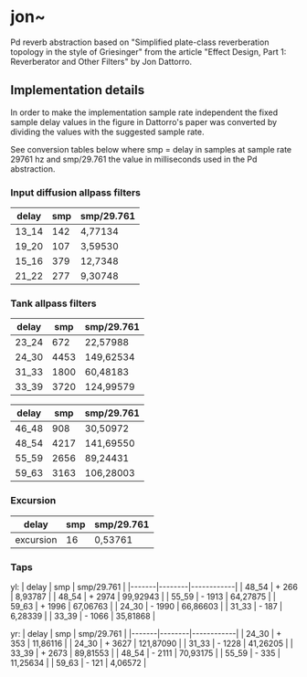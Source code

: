 # jon~
Pd reverb abstraction based on "Simplified plate-class reverberation topology in the style of Griesinger" from the article "Effect Design, Part 1: Reverberator and Other Filters" by Jon Dattorro.

## Implementation details

In order to make the implementation sample rate independent the fixed sample delay values in the figure in Dattorro's paper was converted by dividing the values with the suggested sample rate.

See conversion tables below where smp = delay in samples at sample rate 29761 hz and smp/29.761 the value in milliseconds used in the Pd abstraction.

### Input diffusion allpass filters

| delay | smp | smp/29.761 |
|-------|-----|------------|
| 13_14 | 142 | 4,77134    |
| 19_20 | 107 | 3,59530    |
| 15_16 | 379 | 12,7348    |
| 21_22 | 277 | 9,30748    |


### Tank allpass filters

| delay | smp  | smp/29.761 |
|-------|------|------------|
| 23_24 | 672  | 22,57988   |
| 24_30 | 4453 | 149,62534  |
| 31_33 | 1800 | 60,48183   |
| 33_39 | 3720 | 124,99579  |

| delay | smp  | smp/29.761 |
|-------|------|------------|
| 46_48 | 908  | 30,50972   |
| 48_54 | 4217 | 141,69550  |
| 55_59 | 2656 | 89,24431   |
| 59_63 | 3163 | 106,28003  |

### Excursion

| delay     | smp  | smp/29.761 |
|-----------|------|------------|
| excursion | 16   | 0,53761    |

### Taps

yl:
| delay | smp    | smp/29.761 |
|-------|--------|------------|
| 48_54 | + 266  | 8,93787    |
| 48_54 | + 2974 | 99,92943   |
| 55_59 | - 1913 | 64,27875   |
| 59_63 | + 1996 | 67,06763   |
| 24_30 | - 1990 | 66,86603   |
| 31_33 | - 187  | 6,28339    |
| 33_39 | - 1066 | 35,81868   |

yr:
| delay | smp    | smp/29.761 |
|-------|--------|------------|
| 24_30 | + 353  | 11,86116   |
| 24_30 | + 3627 | 121,87090  |
| 31_33 | - 1228 | 41,26205   |
| 33_39 | + 2673 | 89,81553   |
| 48_54 | - 2111 | 70,93175   |
| 55_59 | - 335  | 11,25634   |
| 59_63 | - 121  | 4,06572    |


